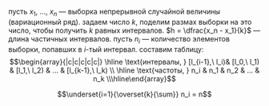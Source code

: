 пусть $x_1,\ ...,\ x_n$ — выборка непрерывной случайной величины (вариационный ряд).
задаем число $k$, поделим размах выборки на это число, чтобы получить $k$ равных интервалов. $h = \dfrac{x_n - x_1}{k}$ — длина частичных интервалов. пусть $n_i$ — количество элементов выборки, попавших в $i$-тый интервал. составим таблицу:
$$\begin{array}{|c|c|c|c|c|} \hline \text{интервалы, } [l_{i-1},\ l_i)& [l_0,\ l_1) & [l_1,\ l_2) & ... & [l_{k-1},\ l_k) \\ \hline \text{частоты, } n_i & n_1 & n_2 & ... & n_k \\\hline\end{array}$$

$$\underset{i=1}{\overset{k}{\sum}} n_i = n$$